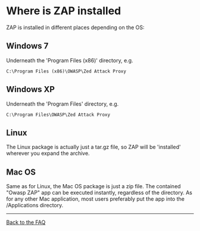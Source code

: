 # Where is ZAP installed

ZAP is installed in different places depending on the OS:

## Windows 7
Underneath the 'Program Files (x86)' directory, e.g.
```
C:\Program Files (x86)\OWASP\Zed Attack Proxy
```

## Windows XP
Underneath the 'Program Files' directory, e.g.
```
C:\Program Files\OWASP\Zed Attack Proxy
```

## Linux
The Linux package is actually just a tar.gz file, so ZAP will be 'installed' wherever you expand the archive.

## Mac OS
Same as for Linux, the Mac OS package is just a zip file. The contained "Owasp ZAP" app can be executed instantly, regardless of the directory. As for any other Mac application, most users preferably put the app into the /Applications directory.


---

[Back to the FAQ](FAQtoplevel)